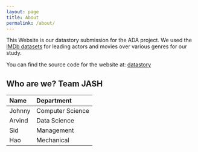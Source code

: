 ```yaml
---
layout: page
title: About
permalink: /about/
---
```


This Website is our datastory submission for the ADA project. We used the [IMDb datasets](https://www.imdb.com/interfaces/) for leading actors and movies over various genres for our study. 

You can find the source code for the website at:
[datastory](https://github.com/arvind6599/datastory)

## Who are we? Team JASH

| Name    | Department    | 
|:-------------|:------------------|
| Johnny         | Computer Science | 
| Arvind | Data Science  |
| Sid           | Management   |
| Hao           | Mechanical |

<!-- 
# Datastory 
* Analytical approach to casting, what features matter based on type of movie you want to make (genre)
* Notion of genre background to signify the acting background and see how it relates to movie genres. (finding trends)

# Task 1 - Credibility (Hao and Arvind)
*   Reveal actor feature corrrelations with ratings and number of votes
*   Count genre pairs and trends to find frequent genre pairs and use this to establish that there are genre patterns in movies
*   Covariance matrix for the actor features to show any patterns or redundancy

# Task 2 - actor features over various generations (Johnny + Sid)
* non-weighted and weighted with averages over generations for various features
* gender analysis to plot distribution of genre's of the experience actors for each generation and genre
* Add to the story and show trends in the shift towards building a more diverse "GENRE BACKGROUND" 

# Task 3 - Successful trends in actor features that are favourable in the current generation (Arvind)
* Visualizations to represent favour profiles and actor names, experience, specific to each genre
* Calculate weighted actor features to suggest a good ideal actor profile -->